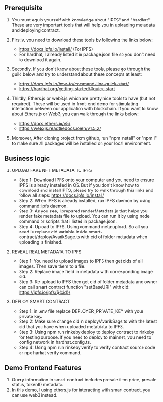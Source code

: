 ## Prerequisite
1. You must equip yourself with knowledge about "IPFS" and "hardhat". These are very important tools that will help you in uploading metadata and deploying contract. 
    
2. Firstly, you need to download these tools by following the links below: 
    + https://docs.ipfs.io/install/ (For IPFS)
    + For hardhat, I already listed it in package.json file so you don't need to download it again.

3. Secondly, If you don't know about these tools, please go through the guild below and try to understand about these concepts at least:
    + https://docs.ipfs.io/how-to/command-line-quick-start/
    + https://hardhat.org/getting-started/#quick-start

4. Thirdly, Ethers.js or web3.js which are pretty nice tools to have (but not required). These will be used in front-end demo for stimulating interaction between our application with blockchain. If you want to know about Ethers.js or Web3, you can walk through the links below:
    + https://docs.ethers.io/v5/
    + https://web3js.readthedocs.io/en/v1.5.2/

5. Moreover, After cloning project from github, run "npm install" or "npm i" to make sure all packages will be installed on your local environment. 

## Business logic
1. UPLOAD FAKE NFT METADATA TO IPFS
    + Step 1: Download IPFS onto your computer and you need to ensure IPFS is already installed in OS. But if you don't know how to download and install IPFS, please try to walk through this links and follow all steps: https://docs.ipfs.io/install/
    + Step 2: When IPFS is already installed, run IPFS daemon by using command: ipfs daemon.
    + Step 3: As you see, I prepared renderMetadata.js that helps you render fake metadata file to upload. You can run it by using node command or scripts that i listed in package.json.
    + Step 4: Upload to IPFS. Using command meta:upload. So all you need is replace cid variable inside smart-contract/deploy/AvarikSage.ts with cid of folder metadata when uploading is finished.

2. REVEAL REAL METADATA TO IPFS
    + Step 1: You need to upload images to IPFS then get cids of all images. Then save them to a file.
    + Step 2: Replace image field in metadata with corresponding image cid.
    + Step 3: Re-upload to IPFS then get cid of folder metadata and owner can call smart contract function "setBaseURI" with cid: https://ipfs.io/ipfs/${cid}/

3. DEPLOY SMART CONTRACT
    + Step 1: in .env file replace DEPLOYER_PRIVATE_KEY with your private key.
    + Step 2: Make sure change cid in deploy/AvarikSage.ts with the latest cid that you have when uploaded metatdata to IPFS.
    + Step 3: Using npm run rinkeby:deploy to deploy contract to rinkeby for testing purpose. If you need to deploy to mainnet, you need to config network in hardhat.config.ts.
    + Step 4: Using npm run rinkeby:verify to verify contract source code or npx harhat verify command.

## Demo Frontend Features
1. Query information in smart contract includes presale item price, presale status, tokenID metadata.
2. In this demo, I using ethers.js for interacting with smart contract. you can use web3 instead.
